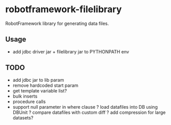 # robotframework-filelibrary
RobotFramework library for generating data files.


## Usage
- add jdbc driver jar + filelibrary jar to PYTHONPATH env


## TODO
- add jdbc jar to lib param
- remove hardcoded start param  
- get template variable list?
- bulk inserts
- procedure calls
- support null parameter in where clause
? load datafiles into DB using DBUnit
? compare datafiles with custom diff
? add compression for large datasets?
